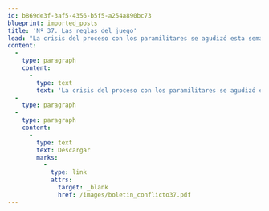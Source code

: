 ```yaml
---
id: b869de3f-3af5-4356-b5f5-a254a890bc73
blueprint: imported_posts
title: 'Nº 37. Las reglas del juego'
lead: "La crisis del proceso con los paramilitares se agudizó esta semana con un intercambio de comunicados entre las partes. Dos temas atraviesan la discusión: el incumplimiento del cronograma de desmovilizaciones y la participación de estos grupos en política. Detrás de la crisis hay evidentemente otro tema más, que es el mismo que dio origen al proceso y que ahora, si no se trata con delicadeza y con imaginación, lo puede acabar: el temor a la extradición. A criterio de la Fundación Ideas para la Paz, los tres problemas tienen una misma solución, que es el cumplimiento de unas reglas de juego. En ese sentido, este boletín recoge algunas de las recientes declaraciones de los voceros de las autodefensas en las que insisten en que hay que buscar\Nredefinir reglas de juego, tratar de enderezar el camino devolviendo la confianza a los interlocutores que actúan en la mesa de diálogo y que ha habido improvisaciones y ha tocado inventarse muchas cosas, porque esto no tiene libreto y argumenta que para evitar el naufragio del proceso y a la vez el desdibujamiento de la política en Colombia, hay que aclarar entonces cuáles son las reglas y cómo se verifica su cumplimiento."
content:
  -
    type: paragraph
    content:
      -
        type: text
        text: 'La crisis del proceso con los paramilitares se agudizó esta semana con un intercambio de comunicados entre las partes. Dos temas atraviesan la discusión: el incumplimiento del cronograma de desmovilizaciones y la participación de estos grupos en política. Detrás de la crisis hay evidentemente otro tema más: el temor a la extradición. Los tres problemas, por distintos que parezcan, tienen una misma solución: el cumplimiento de unas reglas de juego.'
  -
    type: paragraph
  -
    type: paragraph
    content:
      -
        type: text
        text: Descargar
        marks:
          -
            type: link
            attrs:
              target: _blank
              href: /images/boletin_conflicto37.pdf
---
```


